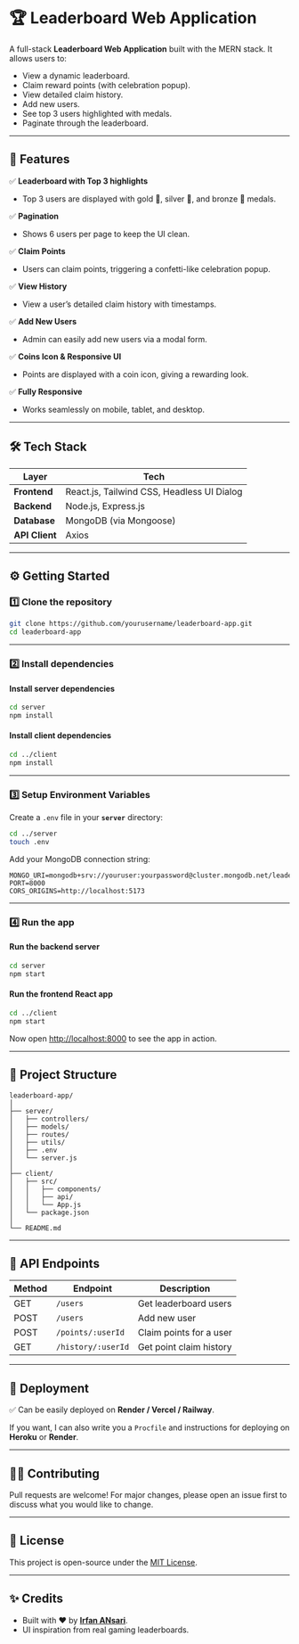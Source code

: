 # 🏆 Leaderboard Web Application

A full-stack **Leaderboard Web Application** built with the MERN stack.
It allows users to:

* View a dynamic leaderboard.
* Claim reward points (with celebration popup).
* View detailed claim history.
* Add new users.
* See top 3 users highlighted with medals.
* Paginate through the leaderboard.

---

## 🚀 Features

✅ **Leaderboard with Top 3 highlights**

* Top 3 users are displayed with gold 🥇, silver 🥈, and bronze 🥉 medals.

✅ **Pagination**

* Shows 6 users per page to keep the UI clean.

✅ **Claim Points**

* Users can claim points, triggering a confetti-like celebration popup.

✅ **View History**

* View a user’s detailed claim history with timestamps.

✅ **Add New Users**

* Admin can easily add new users via a modal form.

✅ **Coins Icon & Responsive UI**

* Points are displayed with a coin icon, giving a rewarding look.

✅ **Fully Responsive**

* Works seamlessly on mobile, tablet, and desktop.

---

## 🛠️ Tech Stack

| Layer          | Tech                                       |
| -------------- | ------------------------------------------ |
| **Frontend**   | React.js, Tailwind CSS, Headless UI Dialog |
| **Backend**    | Node.js, Express.js                        |
| **Database**   | MongoDB (via Mongoose)                     |
| **API Client** | Axios                                      |

---

## ⚙️ Getting Started

### 1️⃣ Clone the repository

```bash
git clone https://github.com/yourusername/leaderboard-app.git
cd leaderboard-app
```

---

### 2️⃣ Install dependencies

#### Install server dependencies

```bash
cd server
npm install
```

#### Install client dependencies

```bash
cd ../client
npm install
```

---

### 3️⃣ Setup Environment Variables

Create a `.env` file in your **`server`** directory:

```bash
cd ../server
touch .env
```

Add your MongoDB connection string:

```env
MONGO_URI=mongodb+srv://youruser:yourpassword@cluster.mongodb.net/leaderboard
PORT=8000
CORS_ORIGINS=http://localhost:5173
```

---

### 4️⃣ Run the app

#### Run the backend server

```bash
cd server
npm start
```

#### Run the frontend React app

```bash
cd ../client
npm start
```

Now open [http://localhost:8000](http://localhost:8000) to see the app in action.

---

## 📁 Project Structure

```
leaderboard-app/
│
├── server/
│   ├── controllers/
│   ├── models/
│   ├── routes/
│   ├── utils/
│   ├── .env
│   └── server.js
│
├── client/
│   ├── src/
│   │   ├── components/
│   │   ├── api/
│   │   └── App.js
│   └── package.json
│
└── README.md
```

---

## 📝 API Endpoints

| Method | Endpoint           | Description             |
| ------ | ------------------ | ----------------------- |
| GET    | `/users`           | Get leaderboard users   |
| POST   | `/users`           | Add new user            |
| POST   | `/points/:userId`  | Claim points for a user |
| GET    | `/history/:userId` | Get point claim history |

---

## 🚀 Deployment

✅ Can be easily deployed on **Render / Vercel / Railway**.

If you want, I can also write you a `Procfile` and instructions for deploying on **Heroku** or **Render**.

---

## 👨‍💻 Contributing

Pull requests are welcome!
For major changes, please open an issue first to discuss what you would like to change.

---

## 📄 License

This project is open-source under the [MIT License](LICENSE).

---

## ✨ Credits

* Built with ❤️ by **[Irfan ANsari](https://github.com/iRfAn-AnSaRi0)**.
* UI inspiration from real gaming leaderboards.
